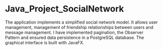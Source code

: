 # Java_Project_SocialNetwork

The application implements a simplified social network model. It allows user management, management of friendship relationships between users and message management. I have implemented pagination, the Observer Pattern and ensured data persistence in a PostgreSQL database. The graphical interface is built with JavaFX.
